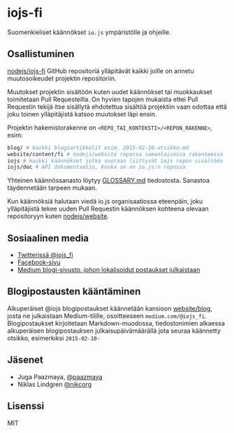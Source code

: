 # iojs-fi

Suomenkieliset käännökset `io.js` ympäristölle ja ohjeille.

## Osallistuminen

[nodejs/iojs-fi](https://github.com/nodejs/iojs-fi) GitHub repositoriä ylläpitävät
kaikki joille on annetu muutosoikeudet projektin repositoriin.

Muutokset projektin sisältöön kuten uudet käännökset tai muokkaukset
toimitetaan Pull Requesteilla. On hyvien tapojen mukaista ettei Pull Requestin
tekijä itse sisällytä ehdotettua sisältöä projektiin vaan odottaa että
joku toinen ylläpitäjistä katsoo muutokset läpi ensin.

Projektin hakemistorakenne on `<REPO_TAI_KONTEKSTI>/<REPON_RAKENNE>`, esim:

```bash
blog/ # kaikki blogiartikkelit esim. 2015-02-10-otsikko.md
website/content/fi # nodejs/website repossa samanlaisessa rakenteessa
iojs # kaikki käännökset jotka suoraan liittyvät iojs repon sisältöön
iojs/doc # API dokumentaatio, koska se on io.js:n repossa
```

Yhteinen käännössanasto löytyy [GLOSSARY.md](./GLOSSARY.md) tiedostosta. Sanastoa täydennetään tarpeen mukaan.

Kun käännöksiä halutaan viedä io.js organisaatiossa eteenpäin,
joku ylläpitäjistä tekee uuden Pull Requestin käännöksen kohteena olevaan
repositoryyn kuten [nodejs/website](https://github.com/nodejs/website).

## Sosiaalinen media

* [Twitterissä @iojs_fi](https://twitter.com/iojs_fi)
* [Facebook-sivu](https://www.facebook.com/pages/iojs-suomeksi/383838695132192)
* [Medium blogi-sivusto, johon lokalisoidut postaukset julkaistaan](https://medium.com/@iojs_fi)

## Blogipostausten kääntäminen

Alkuperäiset @iojs blogipostaukset käännetään kansioon [website/blog](./website/blog),
josta ne julkaistaan Medium-tilille, osoitteeseen `medium.com/@iojs_fi`.
Blogipostaukset kirjoitetaan Markdown-muodossa, tiedostonimien alkaessa alkuperäisen
blogipostauksen julkaisupäivämäärällä jota seuraa käännetty otsikko,
esimerkiksi `2015-02-10-`

## Jäsenet

* Juga Paazmaya, [@paazmaya](http://twitter.com/paazmaya)
* Niklas Lindgren [@nikcorg](http://twitter.com/nikcorg)

## Lisenssi

MIT

